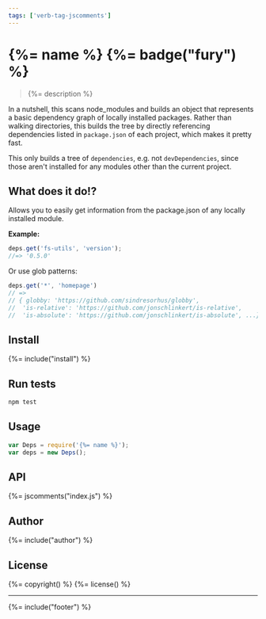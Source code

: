 ```yaml
---
tags: ['verb-tag-jscomments']
---
```

# {%= name %} {%= badge("fury") %}

> {%= description %}

In a nutshell, this scans node_modules and builds an object that represents a basic dependency graph of locally installed packages. Rather than walking directories, this builds the tree by directly referencing dependencies listed in `package.json` of each project, which makes it pretty fast.

This only builds a tree of `dependencies`, e.g. not `devDependencies`, since those aren't installed for any modules other than the current project.

## What does it do!?

Allows you to easily get information from the package.json of any locally installed module.

**Example:**

```js
deps.get('fs-utils', 'version');
//=> '0.5.0'
```

Or use glob patterns:

```js
deps.get('*', 'homepage')
// =>
// { globby: 'https://github.com/sindresorhus/globby',
//  'is-relative': 'https://github.com/jonschlinkert/is-relative',
//  'is-absolute': 'https://github.com/jonschlinkert/is-absolute', ...}
```

## Install
{%= include("install") %}

## Run tests

```bash
npm test
```

## Usage

```js
var Deps = require('{%= name %}');
var deps = new Deps();
```

## API
{%= jscomments("index.js") %}

## Author
{%= include("author") %}

## License
{%= copyright() %}
{%= license() %}

***

{%= include("footer") %}